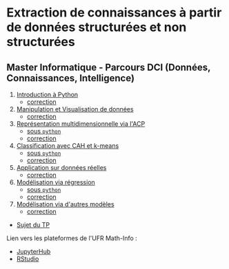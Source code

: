 # Extraction de connaissances à partir de données structurées et non structurées

## Master Informatique - Parcours DCI (Données, Connaissances, Intelligence)

1. [Introduction à Python](seance1-intro-python)
    - [correction](seance1-correction.html)
2. [Manipulation et Visualisation de données](seance2-stat-python)
    - [correction](seance2-correction.html)
3. [Représentation multidimensionnelle via l'ACP](seance3-acp.html)
    - [sous `python`](seance3-acp-python.html)
    - [correction](seance3-correction.html)
4. [Classification avec CAH et k-means](seance4-classif.html)
    - [sous `python`](seance4-classif-python.html)
    - [correction](seance4-correction.html)
5. [Application sur données réelles](seance5-donnees-reelles.html)
    - [correction](seance5-correction.html)
6. [Modélisation via régression](seance6-reglog.html)
    - [sous `python`](seance6-reglog-python.html)
    - [correction](seance6-correction.html)
7. [Modélisation via d'autres modèles](seance7-autres-python.html)
    - [correction](seance7-correction.html)

- [Sujet du TP](sujet-tp.html)

Lien vers les plateformes de l'UFR Math-Info : 
- [JupyterHub](https://jupyter.ens.math-info.univ-paris5.fr/)
- [RStudio](https://rstudio.ens.math-info.univ-paris5.fr/)

<!--
10 séances de 3 heures avec comme sujet : dataming/textmining
sous python ?


3. Analyse de données (ACP, AFC...)
4. Clustering
5. Scoring via régression logistique (?)
6. Arbres de décision
7. Règles d'association
8. Réseaux de neurones (MLP)
9. Evaluation
-->
